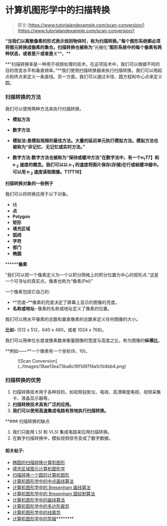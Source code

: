 # 计算机图形学中的扫描转换

> 原文:[https://www.tutorialandexample.com/scan-conversion/](https://www.tutorialandexample.com/scan-conversion/)

**“当我们以离散像素的形式表示规则物体时，称为扫描转换。”每个图形系统都必须将图元转换成像素的集合。扫描转换也被称为**“光栅化”**图形系统中的每个像素有两种状态，或者是**开**或者是**关**。**

**“扫描转换率是一种用于视频处理的技术。在这项技术中，我们可以根据不同的目的改变水平和垂直频率。”**我们使用扫描转换器来执行扫描转换。我们可以用起点和终点来定义一条直线。另一方面，我们可以通过半径、圆方程和中心点来定义圆。

### 扫描转换的方法

我们可以使用两种方法来执行扫描转换。

*   **模拟方法**
*   **数字方法**

*   **模拟法:**是模拟视频的最佳方法。大量的延迟单元执行模拟方法。模拟方法也被称为**“非记忆、无记忆或实时方法。”**
*   **数字方法:**数字方法也被称为**“保持或缓冲方法”**在数字法中，有一个**n<sub>1</sub>T7】和 **n <sub>2</sub>** 速度的概念。我们可以以 n <sub>1</sub> 的速度将图片保存(存储)在行或帧缓冲器中。可以用 n <sub>2</sub> 速度读取图像。**T17T19】****

**扫描转换对象的一些例子**

我们可以将转换应用于以下对象。

*   线
*   **点**
*   ****Polygon****
*   ******矩形******
*   ******填充区域******
*   ******弧线******
*   ******字符******
*   ******部门******
*   ******椭圆******

 ********像素**

"我们可以把一个像素定义为一个以积分网格上的积分位置为中心的矩形点."这是一个可寻址的真实点。像素也称为“像素(Pel)”

一个像素包括它自己的:

*   **亮度–**像素的亮度决定了屏幕上显示的图像的亮度。
*   **名称或地址-** 像素的名称或地址定义了像素的位置。

我们可以用水平像素的总数和垂直像素的总数来定义任何图像的大小。

**比如-** (512 x 512，640 x 480，或者 1024 x 768)。

我们可以用单位长度或像素数来衡量图像的宽度与高度之比，称为图像的**纵横比**。

**例如——**一个像素有一个坐标(8，10)。

<figure class="wp-block-image">![Scan Conversion](../Images/18ae13ea73ba8c16f1d97f4a1cfd4bb4.png)</figure>

### 扫描转换的优势

1.  扫描转换技术用于各种目的，如视频投影仪、电视、高清晰度电视、视频采集卡、液晶显示器等。
2.  **扫描转换技术具有广泛的应用。**
3.  **我们可以使用高速集成电路有效地执行扫描转换。**

 **### 扫描转换的缺点

1.  我们只能用 LSI 和 VLSI 集成电路来应用扫描转换。
2.  在数字扫描转换中，模拟视频信号变成了数字数据。

#### 相关帖子:

*   [椭圆的扫描转换计算机图形](https://www.tutorialandexample.com/scan-conversion-of-an-ellipse/)
*   [填充区域图元计算机图形学](https://www.tutorialandexample.com/filled-area-primitives/)
*   [扫描转换一个圆的计算机图形](https://www.tutorialandexample.com/scan-conversion-of-a-circle/)
*   [计算机图形学中的中点画线算法](https://www.tutorialandexample.com/mid-point-line-drawing-algorithm/)
*   [计算机图形学中的 Bresenham 画线算法](https://www.tutorialandexample.com/bresenhams-line-drawing-algorithm/)
*   [计算机图形学中的 Bresenham 圆绘制算法](https://www.tutorialandexample.com/bresenhams-circle-drawing-algorithm/)
*   [计算机图形学中的画线算法](https://www.tutorialandexample.com/line-drawing-algorithm/)
*   [计算机图形学中的多边形裁剪](https://www.tutorialandexample.com/polygon-clipping/)
*   [计算机图形学中的线裁剪](https://www.tutorialandexample.com/line-clipping/)
*   [计算机图形学中的剪辑](https://www.tutorialandexample.com/clipping-in-computer-graphics/)********